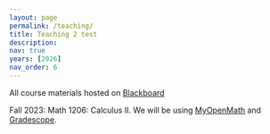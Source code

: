 ```yaml
---
layout: page
permalink: /teaching/
title: Teaching 2 test
description:
nav: true
years: [2026]
nav_order: 6
---
```


All course materials hosted on [Blackboard](https://ssologin.cuny.edu/cuny.html?bmctx=D59E04882DF4F80F0E4A64DD59167034&password=secure_string&contextType=external&OverrideRetryLimit=1&ChallengeRedirectMethod=GET&username=string&challenge_url=https%3A%2F%2Fssologin.cuny.edu%2Fcuny.html&request_id=2298208565401221539&authn_try_count=0&locale=en_US&resource_url=https%253A%252F%252Fbbhosted.cuny.edu%252Fwebapps%252Fportal%252Fexecute%252Ftabs%252FtabAction%253Ftab_tab_group_id%253D_49_1)

Fall 2023: Math 1206: Calculus II. We will be using [MyOpenMath](https://www.myopenmath.com/) and
[Gradescope](https://www.gradescope.com).

<!--  -->
<!--  -->
<!-- All course materials hosted on [Canvas](https://canvas.princeton.edu/) -->
<!--  -->
<!-- Fall 2022: MAT320: Introduction to Real Analysis -->
<!--  -->
<!-- Spring 2022: MAT322/APC350: Introduction to Differential Equations -->
<!--  -->
<!-- Fall 2021: MAT104: Calculus II -->
<!--  -->
<!-- Summer 2018: MAT302: Differential equations with applications (Johns Hopkins University) -->
<!--  -->
<!-- Summer 2016: MAT302: Differential equations with applications (Johns Hopkins University) -->
<!--  -->
<!-- Summer 2015: MAT302: Differential equations with applications (Johns Hopkins University) -->
<!--  -->
<!-- Summer 2014: MAT108: Calculus 1 (Johns Hopkins University) -->
